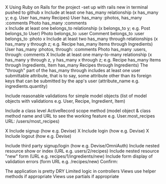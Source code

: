  X Using Ruby on Rails for the project
    -set up with rails new in terminal pushed to github 
 x Include at least one has_many relationship (x has_many y; e.g. User has_many Recipes)
     User has_many :photos, has_many :comments
     Photo has_many :comments  
x Include at least one belongs_to relationship (x belongs_to y; e.g. Post belongs_to User)
    Photo belongs_to :user 
    Comment belongs_to :user belongs_to :photo 
 x Include at least two has_many through relationships (x has_many y through z; e.g. Recipe has_many Items through Ingredients)
    User has_many :photos, through: :comments 
    Photo has_many :users, through: comments 
X  Include at least one many-to-many relationship (x has_many y through z, y has_many x through z; e.g. Recipe has_many Items through Ingredients, Item has_many Recipes through Ingredients)
 The "through" part of the has_many through includes at least one user submittable attribute, that is to say, some attribute other than its foreign keys that can be submitted by the app's user (attribute_name e.g. ingredients.quantity)

 Include reasonable validations for simple model objects (list of model objects with validations e.g. User, Recipe, Ingredient, Item)

 Include a class level ActiveRecord scope method (model object & class method name and URL to see the working feature e.g. User.most_recipes URL: /users/most_recipes)

 
 X Include signup (how e.g. Devise)
X Include login (how e.g. Devise)
X Include logout (how e.g. Devise)
 
 Include third party signup/login (how e.g. Devise/OmniAuth)
 Include nested resource show or index (URL e.g. users/2/recipes)
 Include nested resource "new" form (URL e.g. recipes/1/ingredients/new)
 Include form display of validation errors (form URL e.g. /recipes/new)
Confirm:

 The application is pretty DRY
 Limited logic in controllers
 Views use helper methods if appropriate
 Views use partials if appropriate